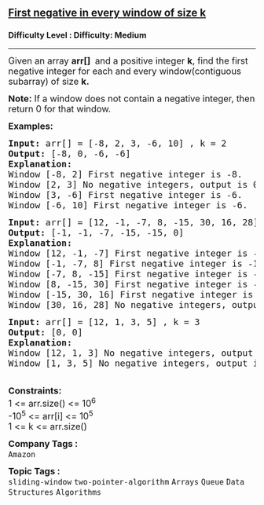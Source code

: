 <h2><a href="https://www.geeksforgeeks.org/problems/first-negative-integer-in-every-window-of-size-k3345/1?page=2&category=Arrays&difficulty=Medium&sortBy=submissions">First negative in every window of size k</a></h2><h3>Difficulty Level : Difficulty: Medium</h3><hr><div class="problems_problem_content__Xm_eO"><p><span style="font-size: 18px;">Given an array <strong>arr[] </strong>&nbsp;and a positive integer <strong>k</strong>, find the first negative integer for each and every window(contiguous subarray) of size <strong>k.</strong></span></p>
<p><span style="font-size: 18px;"><strong>Note:</strong></span><span style="font-size: 18px;">&nbsp;</span><span style="font-size: 18px;">If a window does not contain a negative integer, then return 0 for that window.</span></p>
<p><span style="font-size: 18px;"><strong>Examples:</strong></span></p>
<pre><span style="font-size: 18px;"><strong style="font-size: 18px;">Input: </strong><span style="font-size: 18px;">arr[] = [-8, 2, 3, -6, 10] , k = 2
</span><strong style="font-size: 18px;">Output: </strong><span style="font-size: 18px;">[-8, 0, -6, -6]
</span><strong style="font-size: 18px;">Explanation:</strong><span style="font-size: 18px;">
Window [-8, 2] First negative integer is -8.
Window [2, 3] No negative integers, output is 0.
Window [3, -6] First negative integer is -6.
Window [-6, 10] First negative integer is -6.<br></span></span></pre>
<pre><span style="font-size: 18px;"><strong style="font-size: 18px;">Input: </strong><span style="font-size: 18px;">arr[] = [12, -1, -7, 8, -15, 30, 16, 28] , k = 3
</span><strong style="font-size: 18px;">Output: </strong><span style="font-size: 18px;">[-1, -1, -7, -15, -15, 0] <br></span><strong style="font-size: 18px;">Explanation:<br></strong><span style="font-size: 18px;">Window [12, -1, -7] First negative integer is -1.
Window [-1, -7, 8] First negative integer is -1.
Window [-7, 8, -15] First negative integer is -7.
Window [8, -15, 30] First negative integer is -15.
Window [-15, 30, 16] First negative integer is -15.
Window [30, 16, 28] No negative integers, output is 0.<br></span></span></pre>
<pre><span style="font-size: 18px;"><strong style="font-size: 18px;">Input: </strong><span style="font-size: 18px;">arr[] = [12, 1, 3, 5] , k = 3
</span><strong style="font-size: 18px;">Output: </strong><span style="font-size: 18px;">[0, 0] <br></span><strong style="font-size: 18px;">Explanation:<br></strong><span style="font-size: 18px;">Window [12, 1, 3] No negative integers, output is 0.
Window [1, 3, 5] No negative integers, output is 0.</span></span></pre>
<p><span style="font-size: 18px;"><br><strong>Constraints:</strong><br>1 &lt;= arr.size() &lt;= 10<sup>6</sup><br>-10<sup>5</sup> &lt;= arr[i] &lt;= 10<sup>5</sup><br>1 &lt;= k &lt;= arr.size()</span></p></div><p><span style=font-size:18px><strong>Company Tags : </strong><br><code>Amazon</code>&nbsp;<br><p><span style=font-size:18px><strong>Topic Tags : </strong><br><code>sliding-window</code>&nbsp;<code>two-pointer-algorithm</code>&nbsp;<code>Arrays</code>&nbsp;<code>Queue</code>&nbsp;<code>Data Structures</code>&nbsp;<code>Algorithms</code>&nbsp;